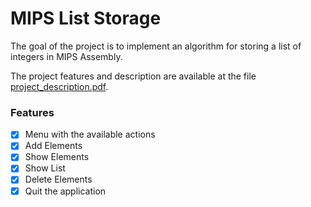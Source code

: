 # MIPS List Storage

The goal of the project is to implement an algorithm for storing a list of integers in MIPS Assembly. 

The project features and description are available at the file [project_description.pdf](project_description.pdf).

### Features
- [X] Menu with the available actions
- [X] Add Elements
- [X] Show Elements
- [X] Show List 
- [X] Delete Elements
- [X] Quit the application
